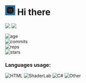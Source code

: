 # <img src="https://github.com/REgorion/REgorion/blob/main/utlogo.gif" width="32px"> Hi there 
<img src="https://visitor-badge.glitch.me/badge?page_id=REgorion.visitor-badge&color=5194f0" /> <img src="https://img.shields.io/github/followers/REgorion?style=social" />

![age](https://img.shields.io/static/v1?style=for-the-badge&label=Account%20age%3A&color=555&labelColor=%23ffd33d&message=4%20years)<br/>
![commits](https://img.shields.io/static/v1?style=for-the-badge&label=Сommits%3A&color=555&labelColor=%230366d6&message=263)<br/>
![reps](https://img.shields.io/static/v1?style=for-the-badge&label=Repos%3A&color=555&labelColor=%236a737d&message=13)<br/>
![stars](https://img.shields.io/static/v1?style=for-the-badge&label=Stars%3A&color=555&labelColor=%23fff5b1&message=1%20recived)<br/>


### Languages usage:
![HTML](https://img.shields.io/static/v1?style=flat&label=HTML&color=555&labelColor=%23e34c26&message=27%25)
![ShaderLab](https://img.shields.io/static/v1?style=flat&label=ShaderLab&color=555&labelColor=%23222c37&message=21.1%25)
![C#](https://img.shields.io/static/v1?style=flat&label=C%23&color=555&labelColor=%23178600&message=20.8%25)
![Other](https://img.shields.io/static/v1?style=flat&label=Other&color=555&labelColor=%23ededed&message=30.9%25)
